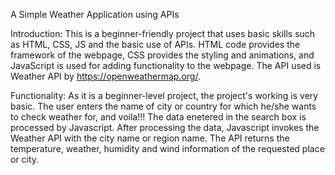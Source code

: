 A Simple Weather Application using APIs

Introduction: 
This is a beginner-friendly project that uses basic skills such as HTML, CSS, JS and the basic use of APIs. HTML code provides the framework of the webpage, CSS provides the styling and animations, and JavaScript
is used for adding functionality to the webpage.
The API used is Weather API by https://openweathermap.org/.

Functionality:
As it is a beginner-level project, the project's working is very basic. The user enters the name of city or country for which he/she wants to check weather for, and voila!!! The data enetered in the search box is
processed by Javascript. After processing the data, Javascript invokes the Weather API with the city name or region name. The API returns the temperature, weather, humidity and wind information of the requested
place or city.
  
